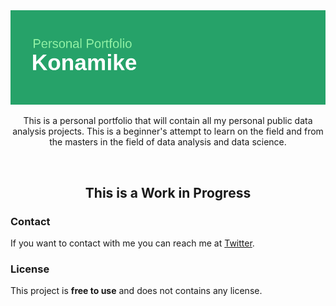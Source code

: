 <div align="center">
  <img src="https://github.com/konamike/konamike.github.io/blob/main/konamike-github.png" alt="konamike - data analyst, web developer, web engineer", width="850px">
  <p>

  This is a personal portfolio that will contain all my personal public data analysis projects. This is a beginner's attempt to learn on the field and from the masters in the field of data analysis and data science.
  </p>

</div>

<br />

 <h2 align="center">This is a Work in Progress</h2>

### Contact

If you want to contact with me you can reach me at [Twitter](https://www.twitter.com/konamike).

### License

This project is **free to use** and does not contains any license.
